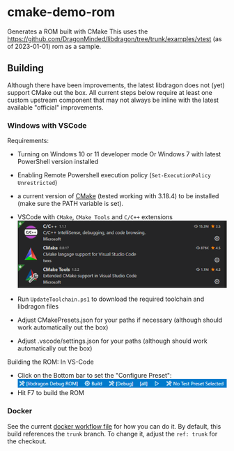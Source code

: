 # cmake-demo-rom
Generates a ROM built with CMake
This uses the https://github.com/DragonMinded/libdragon/tree/trunk/examples/vtest (as of 2023-01-01) rom as a sample.

## Building
Although there have been improvements, the latest libdragon does not (yet) support CMake out the box.
All current steps below require at least one custom upstream component that may not always be inline with the latest available "official" improvements.

### Windows with VSCode
Requirements:
* Turning on Windows 10 or 11 developer mode Or Windows 7 with latest PowerShell version installed
* Enabling Remote Powershell execution policy (`Set-ExecutionPolicy Unrestricted`)
* a current version of [CMake](https://cmake.org/download/) (tested working with 3.18.4) to be installed (make sure the PATH variable is set).
* VSCode with `CMake`, `CMake Tools` and `C/C++` extensions
![Required VSCode Extensions](docs/images/vscode-extensions.png)

* Run `UpdateToolchain.ps1` to download the required toolchain and libdragon files
* Adjust CMakePresets.json for your paths if necessary (although should work automatically out the box)
* Adjust .vscode/settings.json for your paths (although should work automatically out the box)

Building the ROM:
In VS-Code
* Click on the Bottom bar to set the "Configure Preset": ![CMake variant](docs/images/vscode-set-variant.png)
* Hit F7 to build the ROM

### Docker
See the current [docker workflow file](.github/workflows/build-docker.yml) for how you can do it.
By default, this build references the `trunk` branch. To change it, adjust the `ref: trunk` for the checkout.
